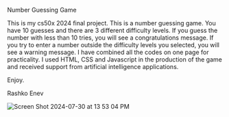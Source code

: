Number Guessing Game

This is my cs50x 2024 final project. This is a number guessing game. 
You have 10 guesses and there are 3 different difficulty levels. 
If you guess the number with less than 10 tries, you will see a congratulations message. 
If you try to enter a number outside the difficulty levels you selected, you will see a warning message.
I have combined all the codes on one page for practicality. 
I used HTML, CSS and Javascript in the production of the game and received support from artificial intelligence applications.

Enjoy.

Rashko Enev

![Screen Shot 2024-07-30 at 13 53 04 PM](https://github.com/user-attachments/assets/161bbe13-50aa-41cc-98a1-a9ac56bd0b77)

